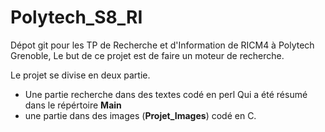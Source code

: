# Polytech_S8_RI
Dépot git pour les TP de Recherche et d'Information de RICM4 à Polytech Grenoble, Le but de ce projet est de faire un moteur de recherche.

Le projet se divise en deux partie. 
* Une partie recherche dans des textes codé en perl Qui a été résumé dans le répértoire **Main**
* une partie dans des images (**Projet_Images**) codé en C.

